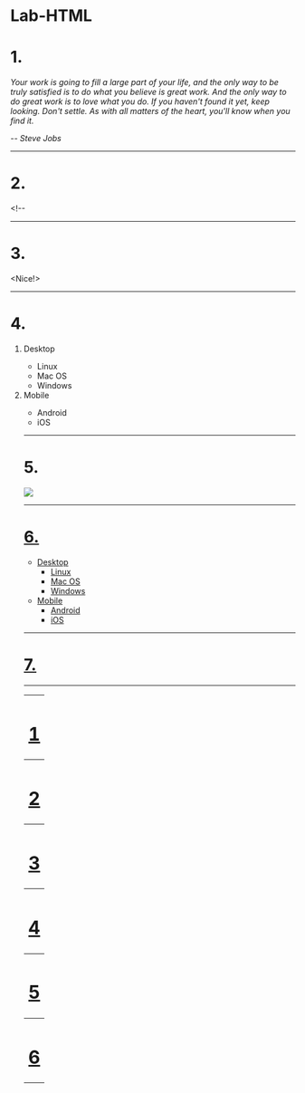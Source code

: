 # Lab-HTML
<html lang="en">
<head>
  <title>HTML Practice</title>
</head>
<body>
  <h1>1.</h1>
  <p><i>Your work is going to fill a large part of your life, and the only way to be truly satisfied is to do what you believe is great work. And the only way to do great work is to love what you do. If you haven't found it yet, keep looking. Don't settle. As with all matters of the heart, you'll know when you find it.</p>
<p>-- Steve Jobs</i></p>
  <hr>
  <h1>2.</h1>
   <p>&lt;!--</p>
  <hr>
  <h1>3.</h1>
  &lt;Nice!&gt;
  <hr>
  <h1>4.</h1>
  <ol type="1">
    <li>Desktop</li>
    <ul>
      <li>Linux</li>
      <li>Mac OS</li>
      <li>Windows</li>
    </ul>
    <li>Mobile</li>
    <ul>
      <li>Android</li>
      <li>iOS</li>
    </ul>
  <hr>
  <h1>5.</h1>
  <a href=https://www.zybooks.com/><img src="zyBooks_logo.png">
  <hr>
  <h1>6.</h1>
    <ul>
    <li>Desktop
    <ul>
    <li>Linux</li>
    <li>Mac OS</li>
    <li>Windows</li> 
    </ul>
    </li>
    <li>Mobile
      <ul>
    <li>Android</li>
    <li>iOS</li>
      </ul>
      </li>
    </ul>
  <hr>
  <h1>7.</h1>
   <table>
     <tr>
     <th>
       <h1>1</h1>
     </th>
     </tr>
     <tr>
       <th>
         <h1>2</h1>
       </th>
     </tr>
     <tr>
       <th>
         <h1>3</h1>
       </th>
     </tr>
     <tr>
       <th>
         <h1>4</h1>
       </th>
     </tr>
     <tr>
       <th>
         <h1>5</h1>
       </th>
     </tr>
     <tr>
       <th>
         <h1>6</h1>
       </th>
     </tr>
     
<hr>
</body>
</html>
</doctype>

